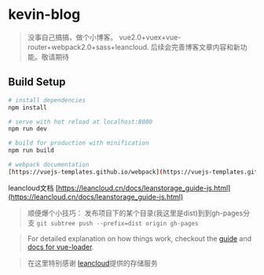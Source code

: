 # kevin-blog

> 没事自己搞搞，做个小博客。 vue2.0+vuex+vue-router+webpack2.0+sass+leancloud. 后续会完善博客文章内容和新功能。敬请期待

## Build Setup

``` bash
# install dependencies
npm install

# serve with hot reload at localhost:8080
npm run dev

# build for production with minification
npm run build

# webpack documentation
[https://vuejs-templates.github.io/webpack](https://vuejs-templates.github.io/webpack)

```
leancloud文档 [https://leancloud.cn/docs/leanstorage_guide-js.html](https://leancloud.cn/docs/leanstorage_guide-js.html)
> 顺便爆个小技巧： 发布项目下的某个目录(我这里是dist)到到gh-pages分支   `git subtree push --prefix=dist origin gh-pages`

> For detailed explanation on how things work, checkout the [guide](http://vuejs-templates.github.io/webpack/) and [docs for vue-loader](http://vuejs.github.io/vue-loader).


> 在这里特别感谢 [leancloud](https://leancloud.cn)提供的存储服务
